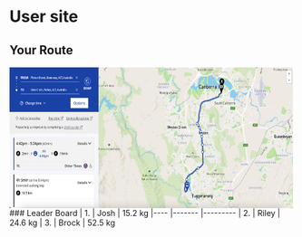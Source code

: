 # User site

## Your Route

<img align="left" width="500" height="250" src="./Route.png">
### Leader Board
| 1. 	| Josh  	| 15.2 kg 	
|----	|-------	|---------	
| 2. 	| Riley 	| 24.6 kg 	
| 3. 	| Brock 	| 52.5 kg 	
